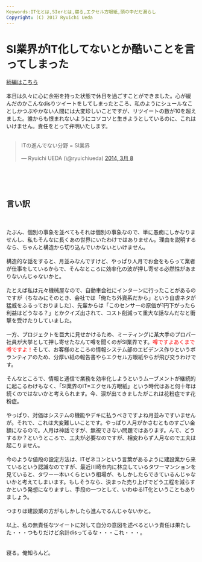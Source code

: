 ```yaml
---
Keywords:IT化とは,SIerとは,寝る,エクセル方眼紙,頭の中だだ漏らし
Copyright: (C) 2017 Ryuichi Ueda
---
```

# SI業界がIT化してないとか酷いことを言ってしまった
<a href="http://blog.ueda.asia/?p=2179" title="【おじいちゃん消火器持ってきて！】SI業界がIT化してないとか酷いことを言ってしまったので早めに火消しを計る【天ぷら油が！】" target="_blank">続編はこちら</a><br />
<br />
本日は久々に心に余裕を持った状態で休日を過ごすことができました。心が緩んだのかこんなdisりツイートをしてしまったところ、私のようにシュールなことしかつぶやかない人間には大変珍しいことですが、リツイートの数が10を超えました。誰からも恨まれないようにコソコソと生きようとしているのに、これはいけません。責任をとって弁明いたします。<br />
<br />
<blockquote class="twitter-tweet" lang="ja"><p>ITの進んでない分野 = SI業界</p>&mdash; Ryuichi UEDA (\@ryuichiueda) <a href="https://twitter.com/ryuichiueda/statuses/442154143071756288">2014, 3月 8</a></blockquote><br />
<script async src="//platform.twitter.com/widgets.js" charset="utf-8"></script><br />
<br />
<h2>言い訳</h2><br />
<br />
たぶん、個別の事象を並べてもそれは個別の事象なので、単に愚痴にしかなりませんし、私もそんなに長くあの世界にいたわけではありません。理由を説明するなら、ちゃんと構造から切り込んでいかないといけません。<br />
<br />
構造的な話をすると、月並みなんですけど、やっぱり人月でお金をもらって業者が仕事をしているからで、そんなところに効率化の波が押し寄せる必然性があまりないんじゃないかと。<br />
<br />
たとえば私は元々機械屋なので、自動車会社にインターンに行ったことがあるのですが（ちなみにそのとき、会社では「俺たち外資系だから」という自虐ネタが猛威をふるっておりました）、先輩からは「このセンサーの原価が1円下がったら利益はどうなる？」とかクイズ出されて、コスト削減って重大な話なんだなと衝撃を受けたりしていました。<br />
<br />
一方、プロジェクトを巨大に見せかけるため、ミーティングに某大手のプロパー社員が大挙として押し寄せたなんて噂を聞くのがSI業界です。<span style="color:red">噂ですよあくまで噂ですよ！</span>そして、お客様のところの情報システム部のエビデンス作りというボランティアのため、分厚い紙の報告書やらエクセル方眼紙やらが飛び交うわけです。<br />
<br />
そんなところで、情報と通信で業務を効率化しようというムーブメントが継続的に起こるわけもなく、「SI業界のIT=エクセル方眼紙」という時代はあと何十年は続くのではないかと考えられます。今、涙が出てきましたがこれは花粉症です花粉症。<br />
<br />
やっぱり、対価はシステムの機能やデキに払うべきですよね月並みですいませんが。それで、これは大変難しいことです。やっぱり人月がかさむとものすごい金額になるので。人月は神話ですが、無視できない問題ではあります。んで、どうするか？というところで、工夫が必要なのですが、相変わらず人月なので工夫は起こりません。<br />
<br />
今のような値段の設定方法は、ITゼネコンという言葉があるように建設業から来ているという認識なのですが、最近川崎市内に林立しているタワーマンションを見ていると、タワー一本いくらという相場が、もしかしたらできているんじゃないかと考えてしまいます。もしそうなら、決まった売り上げでどう工程を減らすかという発想になりますし、手段の一つとして、いわゆるIT化ということもありましょう。<br />
<br />
つまりは建設業の方がもしかしたら進んでるんじゃないかと。<br />
<br />
以上、私の無責任なツイートに対して自分の意図を述べるという責任は果たした・・・つもりだけど余計disってるな・・・これ・・・。<br />
<br />
<br />
寝る。俺知らんど。
